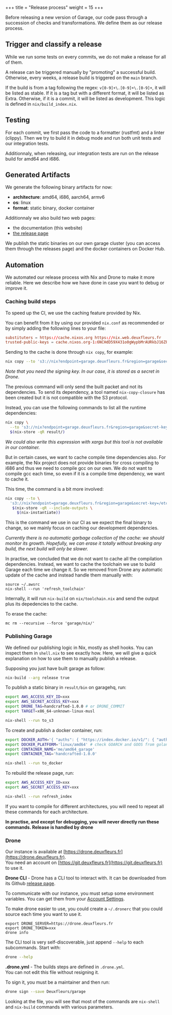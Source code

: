 +++
title = "Release process"
weight = 15
+++

Before releasing a new version of Garage, our code pass through a succession of checks and transformations.
We define them as our release process.

## Trigger and classify a release

While we run some tests on every commits, we do not make a release for all of them.

A release can be triggered manually by "promoting" a successful build.
Otherwise, every weeks, a release build is triggered on the `main` branch.

If the build is from a tag following the regex: `v[0-9]+\.[0-9]+\.[0-9]+`, it will be listed as stable.
If it is a tag but with a different format, it will be listed as Extra.
Otherwise, if it is a commit, it will be listed as development.
This logic is defined in `nix/build_index.nix`.

## Testing

For each commit, we first pass the code to a formatter (rustfmt) and a linter (clippy).
Then we try to build it in debug mode and run both unit tests and our integration tests.

Additionnaly, when releasing, our integration tests are run on the release build for amd64 and i686.

## Generated Artifacts

We generate the following binary artifacts for now:
  - **architecture**: amd64, i686, aarch64, armv6
  - **os**: linux
  - **format**: static binary, docker container

Additionnaly we also build two web pages:
  - the documentation (this website)
  - [the release page](https://garagehq.deuxfleurs.fr/releases.html)

We publish the static binaries on our own garage cluster (you can access them through the releases page)
and the docker containers on Docker Hub.

## Automation

We automated our release process with Nix and Drone to make it more reliable.
Here we describe how we have done in case you want to debug or improve it.

### Caching build steps

To speed up the CI, we use the caching feature provided by Nix.

You can benefit from it by using our provided `nix.conf` as recommended or by simply adding the following lines to your file:

```toml
substituters = https://cache.nixos.org https://nix.web.deuxfleurs.fr
trusted-public-keys = cache.nixos.org-1:6NCHdD59X431o0gWypbMrAURkbJ16ZPMQFGspcDShjY= nix.web.deuxfleurs.fr:eTGL6kvaQn6cDR/F9lDYUIP9nCVR/kkshYfLDJf1yKs=
```

Sending to the cache is done through `nix copy`, for example:

```bash
nix copy --to 's3://nix?endpoint=garage.deuxfleurs.fr&region=garage&secret-key=/etc/nix/signing-key.sec' result
```

*Note that you need the signing key. In our case, it is stored as a secret in Drone.*

The previous command will only send the built packet and not its dependencies.
To send its dependency, a tool named `nix-copy-closure` has been created but it is not compatible with the S3 protocol.

Instead, you can use the following commands to list all the runtime dependencies:

```bash
nix copy \
  --to 's3://nix?endpoint=garage.deuxfleurs.fr&region=garage&secret-key=/etc/nix/signing-key.sec' \
  $(nix-store -qR result/)
```

*We could also write this expression with xargs but this tool is not available in our container.*

But in certain cases, we want to cache compile time dependencies also.
For example, the Nix project does not provide binaries for cross compiling to i686 and thus we need to compile gcc on our own.
We do not want to compile gcc each time, so even if it is a compile time dependency, we want to cache it.

This time, the command is a bit more involved:

```bash
nix copy --to \
  's3://nix?endpoint=garage.deuxfleurs.fr&region=garage&secret-key=/etc/nix/signing-key.sec' \
   $(nix-store -qR --include-outputs \
     $(nix-instantiate))
```

This is the command we use in our CI as we expect the final binary to change, so we mainly focus on
caching our development dependencies.

*Currently there is no automatic garbage collection of the cache: we should monitor its growth.
Hopefully, we can erase it totally without breaking any build, the next build will only be slower.*

In practise, we concluded that we do not want to cache all the compilation dependencies.
Instead, we want to cache the toolchain we use to build Garage each time we change it.
So we removed from Drone any automatic update of the cache and instead handle them manually with:

```
source ~/.awsrc
nix-shell --run 'refresh_toolchain'
```

Internally, it will run `nix-build` on  `nix/toolchain.nix` and send the output plus its depedencies to the cache.

To erase the cache:

```
mc rm --recursive --force 'garage/nix/'
```

### Publishing Garage

We defined our publishing logic in Nix, mostly as shell hooks.
You can inspect them in `shell.nix` to see exactly how.
Here, we will give a quick explanation on how to use them to manually publish a release.

Supposing you just have built garage as follow:

```bash
nix-build --arg release true
```

To publish a static binary in `result/bin` on garagehq, run:

```bash
export AWS_ACCESS_KEY_ID=xxx
export AWS_SECRET_ACCESS_KEY=xxx
export DRONE_TAG=handcrafted-1.0.0 # or DRONE_COMMIT
export TARGET=x86_64-unknown-linux-musl

nix-shell --run to_s3
```

To create and publish a docker container, run:

```bash
export DOCKER_AUTH='{ "auths": { "https://index.docker.io/v1/": { "auth": "xxxx" }}}'
export DOCKER_PLATFORM='linux/amd64' # check GOARCH and GOOS from golang.org
export CONTAINER_NAME='me/amd64_garage'
export CONTAINER_TAG='handcrafted-1.0.0'

nix-shell --run to_docker
```

To rebuild the release page, run:
```bash
export AWS_ACCESS_KEY_ID=xxx
export AWS_SECRET_ACCESS_KEY=xxx

nix-shell --run refresh_index
```

If you want to compile for different architectures, you will need to repeat all these commands for each architecture.

**In practise, and except for debugging, you will never directly run these commands. Release is handled by drone**

### Drone

Our instance is available at [https://drone.deuxfleurs.fr](https://drone.deuxfleurs.fr).  
You need an account on [https://git.deuxfleurs.fr](https://git.deuxfleurs.fr) to use it.

**Drone CLI** - Drone has a CLI tool to interact with.
It can be downloaded from its Github [release page](https://github.com/drone/drone-cli/releases).

To communicate with our instance, you must setup some environment variables.
You can get them from your [Account Settings](https://drone.deuxfleurs.fr/account).

To make drone easier to use, you could create a `~/.dronerc` that you could source each time you want to use it.

```
export DRONE_SERVER=https://drone.deuxfleurs.fr
export DRONE_TOKEN=xxx
drone info
```

The CLI tool is very self-discoverable, just append `--help` to each subcommands.
Start with:

```bash
drone --help
```

**.drone.yml** - The builds steps are defined in `.drone.yml`.  
You can not edit this file without resigning it.

To sign it, you must be a maintainer and then run:

```bash
drone sign --save Deuxfleurs/garage
```

Looking at the file, you will see that most of the commands are `nix-shell` and `nix-build` commands with various parameters.


